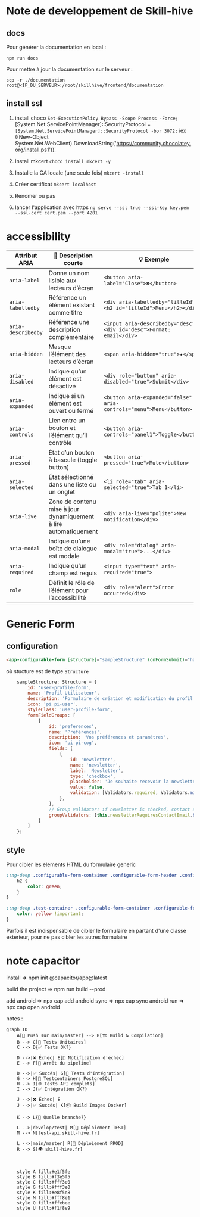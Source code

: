 # Note de developpement de Skill-hive

## docs 
Pour générer la documentation en local :

`npm run docs`


Pour mettre à jour la documentation sur le serveur :

`scp -r ./documentation root@<IP_DU_SERVEUR>:/root/skillhive/frontend/documentation`

## install ssl

1.  install choco `Set-ExecutionPolicy Bypass -Scope Process -Force; `
[System.Net.ServicePointManager]::SecurityProtocol = `
  [System.Net.ServicePointManager]::SecurityProtocol -bor 3072; `
iex ((New-Object System.Net.WebClient).DownloadString('https://community.chocolatey.org/install.ps1'))`

2.  install mkcert `choco install mkcert -y`
3.  Installe la CA locale (une seule fois) `mkcert -install`
4.  Créer certificat `mkcert localhost`
5.  Renomer ou pas 
6.  lancer l'application avec https `ng serve --ssl true --ssl-key key.pem --ssl-cert cert.pem --port 4201`


# accessibility 
| Attribut ARIA      | 📖 Description courte                                            | 💡 Exemple                                                          |
| ------------------ | ---------------------------------------------------------------- | ------------------------------------------------------------------- |
| `aria-label`       | Donne un nom lisible aux lecteurs d’écran                        | `<button aria-label="Close">✖</button>`                             |
| `aria-labelledby`  | Référence un élément existant comme titre                        | `<div aria-labelledby="titleId"><h2 id="titleId">Menu</h2></div>`   |
| `aria-describedby` | Référence une description complémentaire                         | `<input aria-describedby="desc"><div id="desc">Format: email</div>` |
| `aria-hidden`      | Masque l’élément des lecteurs d’écran                            | `<span aria-hidden="true">★</span>`                                 |
| `aria-disabled`    | Indique qu’un élément est désactivé                              | `<div role="button" aria-disabled="true">Submit</div>`              |
| `aria-expanded`    | Indique si un élément est ouvert ou fermé                        | `<button aria-expanded="false" aria-controls="menu">Menu</button>`  |
| `aria-controls`    | Lien entre un bouton et l’élément qu’il contrôle                 | `<button aria-controls="panel1">Toggle</button>`                    |
| `aria-pressed`     | État d’un bouton à bascule (toggle button)                       | `<button aria-pressed="true">Mute</button>`                         |
| `aria-selected`    | État sélectionné dans une liste ou un onglet                     | `<li role="tab" aria-selected="true">Tab 1</li>`                    |
| `aria-live`        | Zone de contenu mise à jour dynamiquement à lire automatiquement | `<div aria-live="polite">New notification</div>`                    |
| `aria-modal`       | Indique qu’une boîte de dialogue est modale                      | `<div role="dialog" aria-modal="true">...</div>`                    |
| `aria-required`    | Indique qu’un champ est requis                                   | `<input type="text" aria-required="true">`                          |
| `role`             | Définit le rôle de l’élément pour l’accessibilité                | `<div role="alert">Error occurred</div>`                            |


# Generic Form
## configuration
```html
<app-configurable-form [structure]="sampleStructure" (onFormSubmit)="handleFormSubmit($event)" #formComponent> </app-configurable-form>
```
où stucture est de type `Structure` 
```js
    sampleStructure: Structure = {
        id: 'user-profile-form',
        name: 'Profil Utilisateur',
        description: 'Formulaire de création et modification du profil utilisateur avec validation de groupe',
        icon: 'pi pi-user',
        styleClass: 'user-profile-form',
        formFieldGroups: [        
            {
                id: 'preferences',
                name: 'Préférences',
                description: 'Vos préférences et paramètres',
                icon: 'pi pi-cog',
                fields: [
                    {
                        id: 'newsletter',
                        name: 'newsletter',
                        label: 'Newsletter',
                        type: 'checkbox',
                        placeholder: 'Je souhaite recevoir la newsletter',
                        value: false,
                        validation: [Validators.required, Validators.minLength(2)]
                    },
                ],
                // Group validator: if newsletter is checked, contact email is required
                groupValidators: [this.newsletterRequiresContactEmail.bind(this)]
            }
        ]
    };
```
## style
Pour cibler les elements HTML du formulaire generic 
```scss
::ng-deep .configurable-form-container .configurable-form-header .configurable-form-header-title {
    h2 {
        color: green;
    }
}

::ng-deep .test-container .configurable-form-container .configurable-form-content .configurable-form-field-group .configurable-form-field-label {
    color: yellow !important;
}
```
Parfois il est indispensable de cibler le formulaire en partant d'une classe exterieur, pour ne pas cibler les autres formulaire


# note capacitor
install => npm init @capacitor/app@latest

build the project => npm run build --prod

add android => npx cap add android
sync => npx cap sync android
run => npx cap open android


notes : 
```mermaid
graph TD
    A[🔄 Push sur main/master] --> B[🏗️ Build & Compilation]
    B --> C[🧪 Tests Unitaires]
    C --> D{✅ Tests OK?}
    
    D -->|❌ Échec| E[📧 Notification d'échec]
    E --> F[🛑 Arrêt du pipeline]
    
    D -->|✅ Succès| G[🔧 Tests d'Intégration]
    G --> H[🐳 Testcontainers PostgreSQL]
    H --> I[🌐 Tests API complets]
    I --> J{✅ Intégration OK?}
    
    J -->|❌ Échec| E
    J -->|✅ Succès| K[📦 Build Images Docker]
    
    K --> L{🎯 Quelle branche?}
    
    L -->|develop/test| M[🧪 Déploiement TEST]
    M --> N[test-api.skill-hive.fr]
    
    L -->|main/master| R[🚀 Déploiement PROD]
    R --> S[🌍 skill-hive.fr]
    
   
    
    style A fill:#e1f5fe
    style B fill:#f3e5f5
    style C fill:#fff3e0
    style G fill:#fff3e0
    style K fill:#e8f5e8
    style M fill:#fff8e1
    style Q fill:#ffebee
    style U fill:#f1f8e9

```
